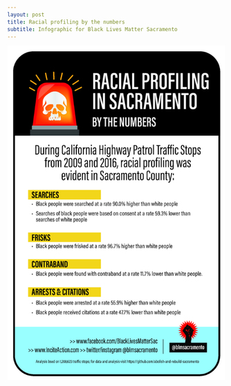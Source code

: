 ```yaml
---
layout: post
title: Racial profiling by the numbers
subtitle: Infographic for Black Lives Matter Sacramento
---
```


![1](/img/TrafficStop.tiff)
